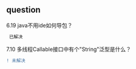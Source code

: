 ## question
6.19  java不用ide如何导包？     
```diff
 已解决
```

7.10 多线程Callable<String>接口中有个"String"泛型是什么？
```diff
! 未解决
```
